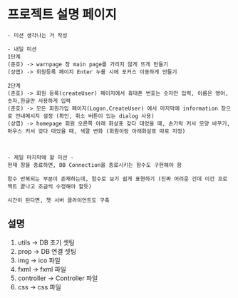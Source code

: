 # 프로젝트 설명 페이지

```
- 미션 생각나는 거 작성

- 내일 미션
1단계
(준호) -> warnpage 창 main page를 가리지 않게 뜨게 만들기
(상엽) -> 회원등록 페이지 Enter 누를 시에 포커스 이동하게 만들기

2단계
(준호) -> 회원 등록(createUser) 페이지에서 휴대폰 번호는 숫자만 입력, 이름은 영어,숫자,한글만 사용하게 입력
(준호) -> 모든 회원가입 페이지(Logon,CreateUser) 에서 마지막에 information 창으로 안내메시지 설정 (확인, 취소 버튼이 있는 dialog 사용)
(상엽) -> homepage 회원 오른쪽 아래 화살표 갖다 대었을 때, 손가락 커서 모양 바꾸기, 마우스 커서 갖다 대었을 때, 색깔 변화 (회원이랑 아래화살표 따로 지정)



- 제일 마지막에 할 미션 -
현재 창을 종료하면, DB Connection을 종료시키는 함수도 구현해야 함

함수 반복되는 부분이 존재하는데, 함수로 보기 쉽게 표현하기 (진짜 어려운 건데 이건 프로젝트 끝나고 조금씩 수정해야 할듯)

시간이 된다면, 챗 서버 클라이언트도 구축
```

## 설명

1. utils -> DB 초기 셋팅
2. prop -> DB 연결 셋팅
3. img -> ico 파일
4. fxml -> fxml 파일
5. controller -> Controller 파일
6. css -> css 파일